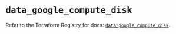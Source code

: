 # `data_google_compute_disk`

Refer to the Terraform Registry for docs: [`data_google_compute_disk`](https://registry.terraform.io/providers/hashicorp/google/5.28.0/docs/data-sources/compute_disk).
